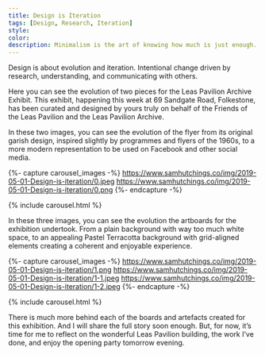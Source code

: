 ```yaml
---
title: Design is Iteration
tags: [Design, Research, Iteration]
style: 
color: 
description: Minimalism is the art of knowing how much is just enough. Digital minimalism applies this idea to our personal technology. It’s the key to living a focused life in an increasingly noisy world.
---
```


Design is about evolution and iteration. Intentional change driven by research, understanding, and communicating with others. 

Here you can see the evolution of two pieces for the Leas Pavilion Archive Exhibit. This exhibit, happening this week at 69 Sandgate Road, Folkestone, has been curated and designed by yours truly on behalf of the Friends of the Leas Pavilion and the Leas Pavilion Archive.

In these two images, you can see the evolution of the flyer from its original garish design, inspired slightly by programmes and flyers of the 1960s, to a more modern representation to be used on Facebook and other social media.

{%- capture carousel_images -%}
https://www.samhutchings.co/img/2019-05-01-Design-is-iteration/0.jpeg
https://www.samhutchings.co/img/2019-05-01-Design-is-iteration/0.png
{%- endcapture -%}

{% include carousel.html %}

In these three images, you can see the evolution the artboards for the exhibition undertook. From a plain background with way too much white space, to an appealing Pastel Terracotta background with grid-aligned elements creating a coherent and enjoyable experience. 

{%- capture carousel_images -%}
https://www.samhutchings.co/img/2019-05-01-Design-is-iteration/1.png
https://www.samhutchings.co/img/2019-05-01-Design-is-iteration/1-1.jpeg
https://www.samhutchings.co/img/2019-05-01-Design-is-iteration/1-2.jpeg
{%- endcapture -%}

{% include carousel.html %}

There is much more behind each of the boards and artefacts created for this exhibition. And I will share the full story soon enough. But, for now, it’s time for me to reflect on the wonderful Leas Pavilion building, the work I’ve done, and enjoy the opening party tomorrow evening.